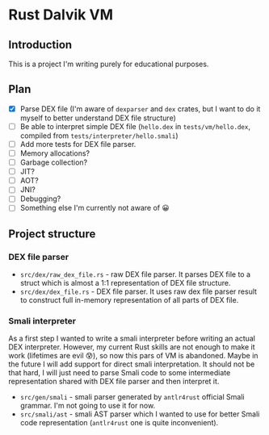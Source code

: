 # Rust Dalvik VM

## Introduction

This is a project I'm writing purely for educational purposes.

## Plan

- [x] Parse DEX file (I'm aware of `dexparser` and `dex` crates, but I want to do it myself to better understand DEX
  file structure)
- [ ] Be able to interpret simple DEX file (`hello.dex` in `tests/vm/hello.dex`, compiled
  from `tests/interpreter/hello.smali`)
- [ ] Add more tests for DEX file parser.
- [ ] Memory allocations?
- [ ] Garbage collection?
- [ ] JIT?
- [ ] AOT?
- [ ] JNI?
- [ ] Debugging?
- [ ] Something else I'm currently not aware of 😀

## Project structure

### DEX file parser

- `src/dex/raw_dex_file.rs` - raw DEX file parser. It parses DEX file to a struct which is almost a 1:1 representation
  of DEX file structure.
- `src/dex/dex_file.rs` - DEX file parser. It uses raw dex file parser result to construct full in-memory representation
  of all parts of DEX file.

### Smali interpreter

As a first step I wanted to write a smali interpreter before writing an actual DEX interpreter.
However, my current Rust skills are not enough to make it work (lifetimes are evil 😰), so now this pars of VM is
abandoned.
Maybe in the future I will add support for direct smali interpretation. It should not be that hard, I will just need to
parse Smali code to some intermediate representation shared with DEX file parser and then interpret it.

- `src/gen/smali` - smali parser generated by `antlr4rust` official Smali grammar. I'm not going to use it for now.
- `src/smali/ast` - smali AST parser which I wanted to use for better Smali code representation (`antlr4rust` one is
  quite inconvenient).

